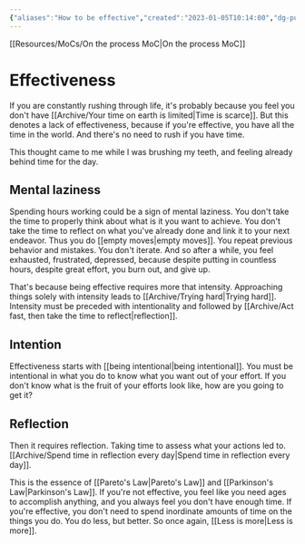 ```yaml
---
{"aliases":"How to be effective","created":"2023-01-05T10:14:00","dg-publish":true,"permalink":"/archive/effectiveness/","dgPassFrontmatter":true,"updated":"2024-12-21T15:39:45.736+01:00"}
---
```


[[Resources/MoCs/On the process MoC\|On the process MoC]]
# Effectiveness
If you are constantly rushing through life, it's probably because you feel you don't have [[Archive/Your time on earth is limited\|Time is scarce]]. But this denotes a lack of effectiveness, because if you're effective, you have all the time in the world. And there's no need to rush if you have time.

This thought came to me while I was brushing my teeth, and feeling already behind time for the day. 
## Mental laziness
Spending hours working could be a sign of mental laziness. 
You don't take the time to properly think about what is it you want to achieve. 
You don't take the time to reflect on what you've already done and link it to your next endeavor.
Thus you do [[empty moves\|empty moves]]. You repeat previous behavior and mistakes. You don't iterate.
And so after a while, you feel exhausted, frustrated, depressed, because despite putting in countless hours, despite great effort, you burn out, and give up.

That's because being effective requires more that intensity. Approaching things solely with intensity leads to [[Archive/Trying hard\|Trying hard]]. Intensity must be preceded with intentionality and followed by [[Archive/Act fast, then take the time to reflect\|reflection]].
## Intention
Effectiveness starts with [[being intentional\|being intentional]]. 
You must be intentional in what you do to know what you want out of your effort.
If you don't know what is the fruit of your efforts look like, how are you going to get it?
## Reflection
Then it requires reflection. Taking time to assess what your actions led to.
[[Archive/Spend time in reflection every day\|Spend time in reflection every day]].

This is the essence of [[Pareto's Law\|Pareto's Law]] and [[Parkinson's Law\|Parkinson's Law]]. 
If you're not effective, you feel like you need ages to accomplish anything, and you always feel you don't have enough time.
If you're effective, you don't need to spend inordinate amounts of time on the things you do. You do less, but better. So once again, [[Less is more\|Less is more]].